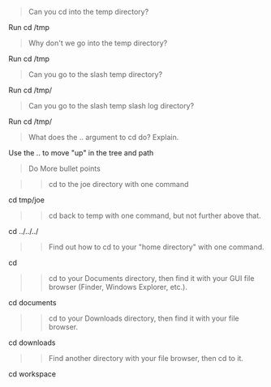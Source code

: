 >Can you cd into the temp directory?
 
Run cd /tmp
 
>Why don't we go into the temp directory?
 
Run cd /tmp
 
>Can you go to the slash temp directory?
 
Run cd /tmp/

>Can you go to the slash temp slash log directory?

Run cd /tmp/

>What does the .. argument to cd do?  Explain.

Use the .. to move "up" in the tree and path

>Do More bullet points

>>cd to the joe directory with one command

cd tmp/joe

>>cd back to temp with one command, but not further above that.

cd ../../../

>>Find out how to cd to your "home directory" with one command.

cd 

>>cd to your Documents directory, then find it with your GUI file browser (Finder, Windows Explorer, etc.).

cd documents

>>cd to your Downloads directory, then find it with your file browser.

cd downloads

>>Find another directory with your file browser, then cd to it.

cd workspace

